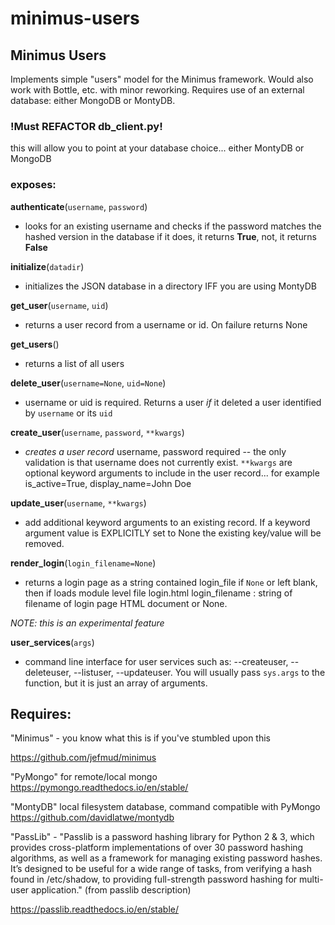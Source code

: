 # minimus-users

## Minimus Users

Implements simple "users" model for the Minimus framework.  Would also work with Bottle, etc. with minor reworking.  Requires use of an external database: either MongoDB or MontyDB.

### !Must REFACTOR db_client.py!

this will allow you to point at your database choice... either MontyDB or MongoDB

### exposes:

 **authenticate**(`username`, `password`) 
 
 - looks for an existing username
   and checks if the password matches the hashed version in the database
   if it does, it returns **True**, not, it returns **False**

**initialize**(`datadir`)

- initializes the JSON database in a directory IFF you are using MontyDB

**get_user**(`username`, `uid`)

- returns a user record from a username
 or id.  On failure returns None
 
**get_users**()

- returns a list of all users

**delete_user**(`username=None`, `uid=None`)

- username or uid is required.  Returns a user *if* it deleted a user
     identified by `username` or its `uid`
     
**create_user**(`username`, `password`, `**kwargs`) 

- *creates a user record*
username, password required -- the only validation is that username does not
currently exist.  `**kwargs` are optional keyword arguments to include in the
user record... for example is_active=True, display_name=John Doe

**update_user**(`username`, `**kwargs`)

- add additional keyword arguments
      to an existing record.  If a keyword argument value is EXPLICITLY set to None
       the existing key/value will be removed.
       

**render_login**(`login_filename=None`)

- returns a login page as a string contained
    login_file if `None` or left blank, then if loads module level file login.html
    login_filename : string of filename of login page HTML document or None.
    
    
*NOTE: this is an experimental feature*

**user_services**(`args`)

- command line interface for user services such as:  --createuser, --deleteuser, --listuser, --updateuser.  You will usually pass `sys.args` to the function, but it is just an array of arguments.


## Requires:

  "Minimus" - you know what this is if you've stumbled upon this
  
  https://github.com/jefmud/minimus
  
  "PyMongo" for remote/local mongo  https://pymongo.readthedocs.io/en/stable/
  
  "MontyDB" local filesystem database, command compatible with PyMongo
  https://github.com/davidlatwe/montydb

  "PassLib" - "Passlib is a password hashing library for Python 2 & 3, which provides cross-platform implementations of over 30 password hashing algorithms, as well as a framework   for managing existing password hashes. It’s designed to be useful for a wide range of tasks, from verifying a hash found in /etc/shadow, to providing full-strength password       hashing for multi-user application." (from passlib description)
  
  https://passlib.readthedocs.io/en/stable/
